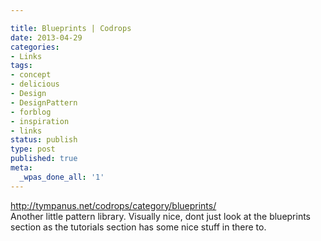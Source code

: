 ```yaml
---

title: Blueprints | Codrops
date: 2013-04-29
categories:
- Links
tags:
- concept
- delicious
- Design
- DesignPattern
- forblog
- inspiration
- links
status: publish
type: post
published: true
meta:
  _wpas_done_all: '1'
---
```

<p><a href="http://tympanus.net/codrops/category/blueprints/">http://tympanus.net/codrops/category/blueprints/</a><br />
Another little pattern library. Visually nice, dont just look at the blueprints section as the tutorials section has some nice stuff in there to.</p>

